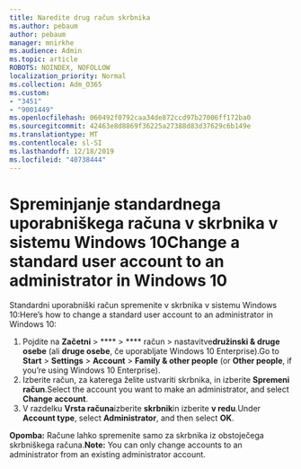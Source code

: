 ```yaml
---
title: Naredite drug račun skrbnika
ms.author: pebaum
author: pebaum
manager: mnirkhe
ms.audience: Admin
ms.topic: article
ROBOTS: NOINDEX, NOFOLLOW
localization_priority: Normal
ms.collection: Adm_O365
ms.custom:
- "3451"
- "9001449"
ms.openlocfilehash: 060492f0792caa34de872ccd97b27006ff172ba0
ms.sourcegitcommit: 42463e8d8869f36225a27388d83d37629c6b149e
ms.translationtype: MT
ms.contentlocale: sl-SI
ms.lasthandoff: 12/18/2019
ms.locfileid: "40738444"
---
```

# <a name="change-a-standard-user-account-to-an-administrator-in-windows-10"></a><span data-ttu-id="ea711-102">Spreminjanje standardnega uporabniškega računa v skrbnika v sistemu Windows 10</span><span class="sxs-lookup"><span data-stu-id="ea711-102">Change a standard user account to an administrator in Windows 10</span></span>

<span data-ttu-id="ea711-103">Standardni uporabniški račun spremenite v skrbnika v sistemu Windows 10:</span><span class="sxs-lookup"><span data-stu-id="ea711-103">Here’s how to change a standard user account to an administrator in Windows 10:</span></span>

1. <span data-ttu-id="ea711-104">Pojdite na **Začetni** > \*\*\*\* > \*\*\*\* račun > nastavitve**družinski & druge osebe** (ali **druge osebe**, če uporabljate Windows 10 Enterprise).</span><span class="sxs-lookup"><span data-stu-id="ea711-104">Go to **Start** > **Settings** > **Account** > **Family & other people** (or **Other people**, if you’re using Windows 10 Enterprise).</span></span>
2. <span data-ttu-id="ea711-105">Izberite račun, za katerega želite ustvariti skrbnika, in izberite **Spremeni račun**.</span><span class="sxs-lookup"><span data-stu-id="ea711-105">Select the account you want to make an administrator, and select **Change account**.</span></span>
3. <span data-ttu-id="ea711-106">V razdelku **Vrsta računa**izberite **skrbnik**in izberite **v redu**.</span><span class="sxs-lookup"><span data-stu-id="ea711-106">Under **Account type**, select **Administrator**, and then select **OK**.</span></span>

<span data-ttu-id="ea711-107">**Opomba:** Račune lahko spremenite samo za skrbnika iz obstoječega skrbniškega računa.</span><span class="sxs-lookup"><span data-stu-id="ea711-107">**Note:** You can only change accounts to an administrator from an existing administrator account.</span></span>